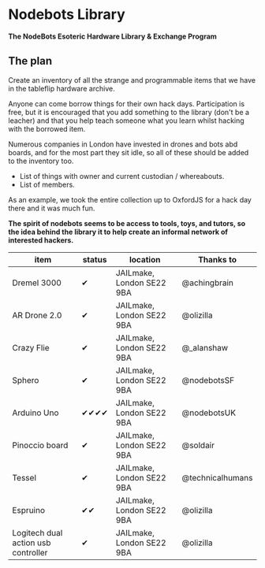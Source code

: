 Nodebots Library
================

**The NodeBots Esoteric Hardware Library &amp; Exchange Program**

## The plan

Create an inventory of all the strange and programmable items that we have in the tableflip hardware archive.

Anyone can come borrow things for their own hack days. Participation is free, but it is encouraged that you add something to the library (don't be a leacher) and that you help teach someone what you learn whilst hacking with the borrowed item.

Numerous companies in London have invested in drones and bots abd boards, and for the most part they sit idle, so all of these should be added to the inventory too.

- List of things with owner and current custodian / whereabouts.
- List of members.

As an example, we took the entire collection up to OxfordJS for a hack day there and it was much fun.

**The spirit of nodebots seems to be access to tools, toys, and tutors, so the idea behind the library it to help create an informal network of interested hackers.**

| item | status | location | Thanks to |
-------|--------|----------|------------------|
| Dremel 3000 | ✔ | JAILmake, London SE22 9BA | @achingbrain
| AR Drone 2.0 | ✔ | JAILmake, London SE22 9BA | @olizilla
| Crazy Flie | ✔ | JAILmake, London SE22 9BA | @_alanshaw
| Sphero | ✔ | JAILmake, London SE22 9BA | @nodebotsSF
| Arduino Uno | ✔✔✔✔ | JAILmake, London SE22 9BA | @nodebotsUK
| Pinoccio board | ✔ | JAILmake, London SE22 9BA | @soldair
| Tessel | ✔ | JAILmake, London SE22 9BA | @technicalhumans
| Espruino | ✔✔ | JAILmake, London SE22 9BA | @olizilla
| Logitech dual action usb controller | ✔ | JAILmake, London SE22 9BA | @olizilla


